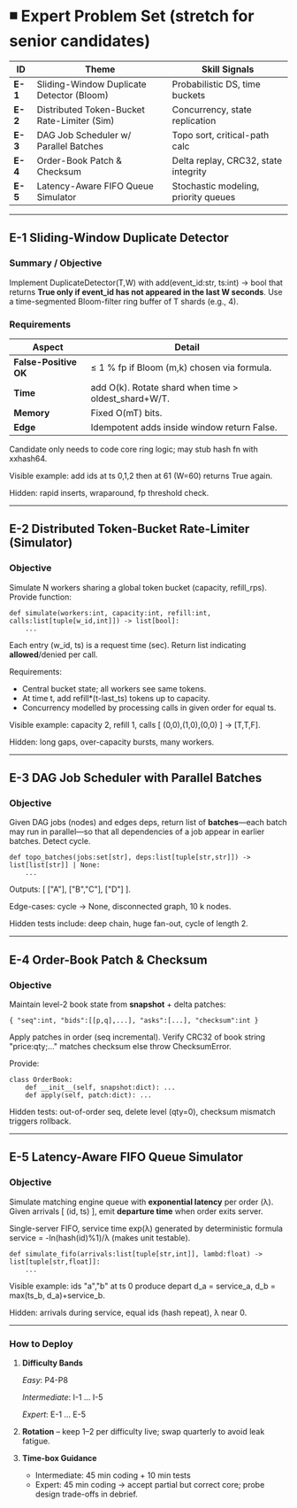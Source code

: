 # **◾ Expert Problem Set (stretch for senior candidates)**

| **ID** | **Theme** | **Skill Signals** |
| --- | --- | --- |
| **E-1** | Sliding-Window Duplicate Detector (Bloom) | Probabilistic DS, time buckets |
| **E-2** | Distributed Token-Bucket Rate-Limiter (Sim) | Concurrency, state replication |
| **E-3** | DAG Job Scheduler w/ Parallel Batches | Topo sort, critical-path calc |
| **E-4** | Order-Book Patch & Checksum | Delta replay, CRC32, state integrity |
| **E-5** | Latency-Aware FIFO Queue Simulator | Stochastic modeling, priority queues |

---

## **E-1 Sliding-Window Duplicate Detector**

### **Summary / Objective**

Implement DuplicateDetector(T,W) with add(event_id:str, ts:int) -> bool that returns **True only if event_id has not appeared in the last W seconds**. Use a time-segmented Bloom-filter ring buffer of T shards (e.g., 4).

### **Requirements**

| **Aspect** | **Detail** |
| --- | --- |
| **False-Positive OK** | ≤ 1 % fp if Bloom (m,k) chosen via formula. |
| **Time** | add O(k). Rotate shard when time > oldest_shard+W/T. |
| **Memory** | Fixed O(mT) bits. |
| **Edge** | Idempotent adds inside window return False. |

Candidate only needs to code core ring logic; may stub hash fn with xxhash64.

Visible example: add ids at ts 0,1,2 then at 61 (W=60) returns True again.

Hidden: rapid inserts, wraparound, fp threshold check.

---

## **E-2 Distributed Token-Bucket Rate-Limiter (Simulator)**

### **Objective**

Simulate N workers sharing a global token bucket (capacity, refill_rps). Provide function:

```
def simulate(workers:int, capacity:int, refill:int, calls:list[tuple[w_id,int]]) -> list[bool]:
    ...
```

Each entry (w_id, ts) is a request time (sec). Return list indicating **allowed**/denied per call.

Requirements:

- Central bucket state; all workers see same tokens.
- At time t, add refill*(t-last_ts) tokens up to capacity.
- Concurrency modelled by processing calls in given order for equal ts.

Visible example: capacity 2, refill 1, calls [ (0,0),(1,0),(0,0) ] → [T,T,F].

Hidden: long gaps, over-capacity bursts, many workers.

---

## **E-3 DAG Job Scheduler with Parallel Batches**

### **Objective**

Given DAG jobs (nodes) and edges deps, return list of **batches**—each batch may run in parallel—so that all dependencies of a job appear in earlier batches. Detect cycle.

```
def topo_batches(jobs:set[str], deps:list[tuple[str,str]]) -> list[list[str]] | None:
    ...
```

Outputs: [ ["A"], ["B","C"], ["D"] ].

Edge-cases: cycle → None, disconnected graph, 10 k nodes.

Hidden tests include: deep chain, huge fan-out, cycle of length 2.

---

## **E-4 Order-Book Patch & Checksum**

### **Objective**

Maintain level-2 book state from **snapshot** + delta patches:

```
{ "seq":int, "bids":[[p,q],...], "asks":[...], "checksum":int }
```

Apply patches in order (seq incremental). Verify CRC32 of book string "price:qty;..." matches checksum else throw ChecksumError.

Provide:

```
class OrderBook:
    def __init__(self, snapshot:dict): ...
    def apply(self, patch:dict): ...
```

Hidden tests: out-of-order seq, delete level (qty=0), checksum mismatch triggers rollback.

---

## **E-5 Latency-Aware FIFO Queue Simulator**

### **Objective**

Simulate matching engine queue with **exponential latency** per order (λ). Given arrivals [ (id, ts) ], emit **departure time** when order exits server.

Single-server FIFO, service time exp(λ) generated by deterministic formula service = -ln(hash(id)%1)/λ (makes unit testable).

```
def simulate_fifo(arrivals:list[tuple[str,int]], lambd:float) -> list[tuple[str,float]]:
    ...
```

Visible example: ids "a","b" at ts 0 produce depart d_a = service_a, d_b = max(ts_b, d_a)+service_b.

Hidden: arrivals during service, equal ids (hash repeat), λ near 0.

---

### **How to Deploy**

1. **Difficulty Bands**
    
    *Easy*: P4-P8
    
    *Intermediate*: I-1 … I-5
    
    *Expert*: E-1 … E-5
    
2. **Rotation** – keep 1–2 per difficulty live; swap quarterly to avoid leak fatigue.
3. **Time-box Guidance**
    - Intermediate: 45 min coding + 10 min tests
    - Expert: 45 min coding → accept partial but correct core; probe design trade-offs in debrief.